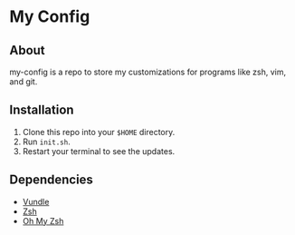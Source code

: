 # My Config

## About
my-config is a repo to store my customizations for programs like zsh, vim, and git.

## Installation
1. Clone this repo into your `$HOME` directory.
2. Run `init.sh`.
3. Restart your terminal to see the updates.

## Dependencies
- [Vundle](https://github.com/VundleVim/Vundle.vim)
- [Zsh](https://github.com/ohmyzsh/ohmyzsh/wiki/Installing-ZSH)
- [Oh My Zsh](https://github.com/ohmyzsh/ohmyzsh/wiki)
